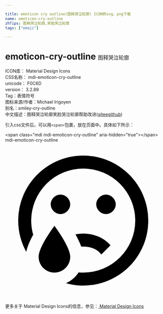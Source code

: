 ```yaml
---

title: emoticon cry outline(图释哭泣轮廓) ICON转svg、png下载
name: emoticon-cry-outline
zhTips: 图释哭泣轮廓,笑脸哭泣轮廓
tags: ["emoji"]

---
```


# emoticon-cry-outline  <small style="font-size: 60%;font-weight: 100">图释哭泣轮廓</small>


<div class="detail-page">
<p>
<span>
ICON库：
<span class="badge-secondary badge">Material Design Icons</span> 
</span>
<br/>
<span>
CSS名称：
<span class="badge-secondary badge">mdi-emoticon-cry-outline</span> 
</span>
<br/>
<span>
unicode：
<span class="badge-secondary badge">F0C6D</span> 
<copy-btn content='F0C6D' btn-title=""></copy-btn>
<copy-btn :content='String.fromCodePoint(parseInt("F0C6D", 16))' btn-title="复制U"></copy-btn>
</span>
<br/>
<span>
version：
<span class="badge-secondary badge">3.2.89</span> 
</span><br/><span>Tag：<span class="badge-light badge"><router-link to="/tags/emoji.html">表情符号</router-link></span></span>
<br/>
<span>图标来源/作者：<span class="badge-light badge">Michael Irigoyen</span></span> 
<br/>
<span>别名：<span class="badge-light badge">smiley-cry-outline</span></span><br/><span class="zh-detail">中文描述：<span class="badge-primary badge">图释哭泣轮廓</span><span class="badge-primary badge">笑脸哭泣轮廓</span><span class="help-link"><span>帮助改进</span>(<a href="https://gitee.com/liuwave/icon-helper/edit/master/json/material/emoticon-cry-outline.json" target="_blank" rel="noopener noreferrer">gitee</a><a href="https://github.com/liuwave/icon-helper/edit/master/json/material/emoticon-cry-outline.json" target="_blank" rel="noopener noreferrer">github</a></span>)</span><br/>
</p>
</div>
<div class="alert alert-dark">
  <i class="mdi mdi-emoticon-cry-outline mdi-48px"></i>
  <i class="mdi mdi-emoticon-cry-outline mdi-36px"></i>
  <i class="mdi mdi-emoticon-cry-outline mdi-24px"></i>
  <i class="mdi mdi-emoticon-cry-outline mdi-18px"></i>
</div>
<div>
  <p>引入css文件后，可以用<code>&lt;span&gt;</code>包裹，放在页面中。具体如下所示：    
  </p>
  <div class="alert alert-primary" style="font-size: 14px">
    &lt;span class="mdi mdi-emoticon-cry-outline" aria-hidden="true"&gt;&lt;/span&gt;
    <copy-btn content='<span class="mdi mdi-emoticon-cry-outline" aria-hidden="true"></span>'></copy-btn>
  </div>
  <div class="alert alert-secondary">
    <i class="mdi mdi-emoticon-cry-outline"
    style="font-size: 24px"
    aria-hidden="true"></i> mdi-emoticon-cry-outline
    <copy-btn content="mdi-emoticon-cry-outline" btn-title="复制图标名称"></copy-btn>
  </div>
</div>
<div id="svg" class="svg-wrap">
<svg xmlns="http://www.w3.org/2000/svg" viewBox="0 0 24 24"><path d="M7.57,20C6.23,20 5.14,18.91 5.14,17.57C5.14,16.5 6.32,14.5 7.57,12.81C8.82,14.5 10,16.5 10,17.57A2.43,2.43 0 0,1 7.57,20M12,2A10,10 0 0,0 2,12C2,13.75 2.45,15.38 3.24,16.81C3.4,16 3.81,15.07 4.31,14.17C4.11,13.5 4,12.75 4,12A8,8 0 0,1 12,4A8,8 0 0,1 20,12A8,8 0 0,1 12,20C11.76,20 11.53,20 11.29,19.96C10.82,20.7 10.14,21.28 9.34,21.63C10.19,21.87 11.08,22 12,22A10,10 0 0,0 22,12A10,10 0 0,0 12,2M12,14C11.59,14 11.19,14.04 10.81,14.12C11.16,14.75 11.47,15.4 11.69,16C11.79,16 11.89,16 12,16C13.25,16 14.32,16.5 14.77,17.23L16.19,15.81C15.29,14.72 13.75,14 12,14M15.5,8C14.7,8 14,8.7 14,9.5C14,10.3 14.7,11 15.5,11C16.3,11 17,10.3 17,9.5C17,8.7 16.3,8 15.5,8M10,9.5C10,8.7 9.3,8 8.5,8C7.7,8 7,8.7 7,9.5C7,10.3 7.7,11 8.5,11C9.3,11 10,10.3 10,9.5" /></svg>
</div>
<detail full-name='mdi-emoticon-cry-outline'></detail>
    
<div><p>更多关于 Material Design Icons的信息，参见：<a target="_blank" href="https://iconhelper.cn/material.html"> Material Design Icons</a>
</p></div>
